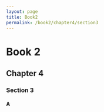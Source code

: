 ```yaml
---
layout: page
title: Book2
permalink: /book2/chapter4/section3
---
```

# Book 2

## Chapter 4

### Section 3

#### A
